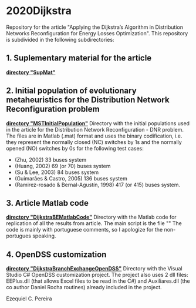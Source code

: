 # 2020Dijkstra
Repository for the article "Applying the Dijkstra’s Algorithm in Distribution Networks Reconfiguration for Energy Losses Optimization".
This repository is subdivided in the following subdirectories: 

## 1. Suplementary material for the article
[**directory "SupMat"**](https://github.com/Zecao/2020Dijkstra/tree/master/SupMat)

## 2. Initial population of evolutionary metaheuristics for the Distribution Network Reconfiguration problem
[**directory "MSTInitialPopulation"**](https://github.com/Zecao/2020Dijkstra/tree/master/MSTInitalPopulation)
Directory with the initial populations used in the article for the Distribution Network Reconfiguration - DNR problem. The files are in Matlab (.mat) format and uses the binary codification, i.e. they represent the normally closed (NC) switches by 1s and the normally opened (NO) switches by 0s for the following test cases:  
* (Zhu, 2002) 33 buses system
* (Huang, 2002) 69 (or 70) buses system
* (Su & Lee, 2003) 84 buses system
* (Guimarães & Castro, 2005) 136 buses system
* (Ramirez-rosado & Bernal-Agustín, 1998) 417 (or 415) buses system. 

## 3. Article Matlab code
[**directory "DijkstraBEMatlabCode"**](https://github.com/Zecao/2020Dijkstra/tree/master/DijkstraBEMatlabCode)
Directory with the Matlab code for replication of all the results from article. 
The main script is the file "" 
The code is mainly with portuguese comments, so I apologize for the non-portugues speaking.   
 
## 4. OpenDSS customization 
[**directory "DijkstraBranchExchangeOpenDSS"**](https://github.com/Zecao/2020Dijkstra/tree/master/DijkstraBranchExchangeOpenDSS)
Directory with the Visual Studio C# OpenDSS customization project. 
The project also uses 2 dll files: EEPlus.dll (that allows Excel files to be read in the C#) and Auxiliares.dll (the co author Daniel Rocha routines) already included in the project.

Ezequiel C. Pereira
